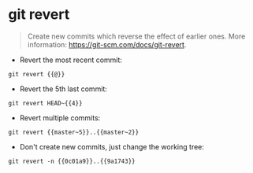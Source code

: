 # git revert

> Create new commits which reverse the effect of earlier ones.
> More information: <https://git-scm.com/docs/git-revert>.

- Revert the most recent commit:

`git revert {{@}}`

- Revert the 5th last commit:

`git revert HEAD~{{4}}`

- Revert multiple commits:

`git revert {{master~5}}..{{master~2}}`

- Don't create new commits, just change the working tree:

`git revert -n {{0c01a9}}..{{9a1743}}`
